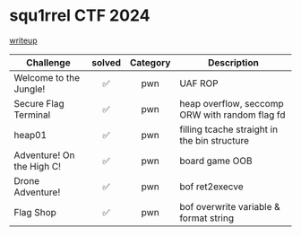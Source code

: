 # squ1rrel CTF 2024

[writeup]()

| Challenge | solved | Category | Description | 
| --- | :---: | :---: | --- |
| Welcome to the Jungle! | ✅ | pwn | UAF ROP |
| Secure Flag Terminal | ✅ | pwn | heap overflow, seccomp ORW with random flag fd |
| heap01 | ✅ | pwn | filling tcache straight in the bin structure |
| Adventure! On the High C! | ✅ | pwn | board game OOB |
| Drone Adventure! | ✅ | pwn | bof ret2execve |
| Flag Shop | ✅ | pwn | bof overwrite variable & format string |